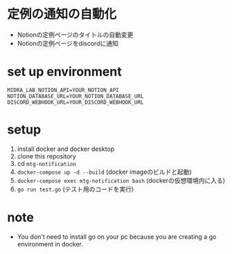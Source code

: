 # 定例の通知の自動化
* Notionの定例ページのタイトルの自動変更
* Notionの定例ページをdiscordに通知

# set up environment
```dotenv
MIDRA_LAB_NOTION_API=YOUR_NOTION_API
NOTION_DATABASE_URL=YOUR_NOTION_DATABASE_URL
DISCORD_WEBHOOK_URL=YOUR_DISCORD_WEBHOOK_URL
```

# setup
1. install docker and docker desktop
2. clone this repository
3. cd `mtg-notification`
4. `docker-compose up -d --build` (docker imageのビルドと起動)
5. `docker-compose exec mtg-notification bash` (dockerの仮想環境内に入る)
6. `go run test.go` (テスト用のコードを実行)

# note
* You don't need to install go on your pc because you are creating a go environment in docker.